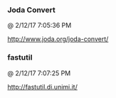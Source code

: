 ﻿

### Joda Convert
@ 2/12/17 7:05:36 PM

http://www.joda.org/joda-convert/



### fastutil
@ 2/12/17 7:07:25 PM

http://fastutil.di.unimi.it/


